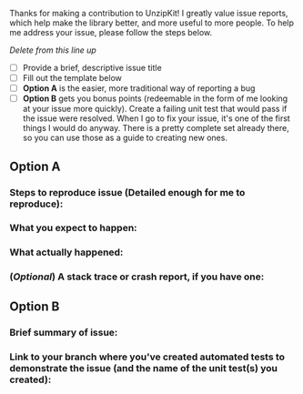 Thanks for making a contribution to UnzipKit! I greatly value issue reports, which help make the library better, and more useful to more people. To help me address your issue, please follow the steps below.

_Delete from this line up_

- [ ] Provide a brief, descriptive issue title
- [ ] Fill out the template below
- [ ] **Option A** is the easier, more traditional way of reporting a bug
- [ ] **Option B** gets you bonus points (redeemable in the form of me looking at your issue more quickly). Create a failing unit test that would pass if the issue were resolved. When I go to fix your issue, it's one of the first things I would do anyway. There is a pretty complete set already there, so you can use those as a guide to creating new ones.

## Option A

### Steps to reproduce issue (Detailed enough for me to reproduce):


### What you expect to happen:


### What actually happened:


### (_Optional_) A stack trace or crash report, if you have one:


## Option B

### Brief summary of issue:

### Link to your branch where you've created automated tests to demonstrate the issue (and the name of the unit test(s) you created):